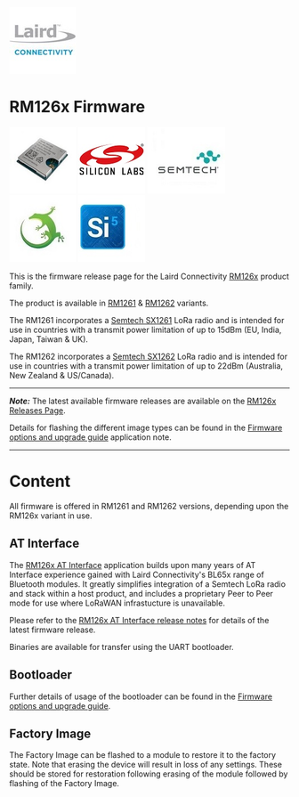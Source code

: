 [![Laird Connectivity](/images/laird_connectivity_logo.jpg)](https://www.lairdconnect.com/)

# RM126x Firmware

[![RM1261 & RM1262](/images/rm126x_render.jpg)](https://www.lairdconnect.com/wireless-modules/lorawan-modules-solutions/rm126x-ultra-low-power-lorawan-a-b-c-module)
[![Silabs](/images/silabs_logo.jpg)](https://www.silabs.com)
[![Semtech](/images/semtech_logo.jpg)](https://www.semtech.com)
[![Gecko SDK](/images/gecko_sdk_logo.jpg)](https://www.silabs.com/developers/gecko-software-development-kit)
[![Simplicity Studio](/images/simplicity_studio_logo.jpg)](https://www.silabs.com/developers/simplicity-studio)

This is the firmware release page for the Laird Connectivity [RM126x][RM126x product brief] product family.

The product is available in [RM1261][RM126x module datasheet] & [RM1262][RM126x module datasheet] variants.

The RM1261 incorporates a [Semtech SX1261][Semtech SX1261 product page] LoRa radio and is intended for use in countries with a transmit power limitation of up to 15dBm (EU, India, Japan, Taiwan & UK).

The RM1262 incorporates a [Semtech SX1262][Semtech SX1262 product page] LoRa radio and is intended for use in countries with a transmit power limitation of up to 22dBm (Australia, New Zealand & US/Canada).

---
**_Note:_** The latest available firmware releases are available on the [RM126x Releases Page].

Details for flashing the different image types can be found in the [Firmware options and upgrade guide] application note.

---

# Content

All firmware is offered in RM1261 and RM1262 versions, depending upon the RM126x variant in use.

## AT Interface

The [RM126x AT Interface][RM126x AT Interface guide] application builds upon many years of AT Interface experience gained with Laird Connectivity's BL65x range of Bluetooth modules. It greatly simplifies integration of a Semtech LoRa radio and stack within a host product, and includes a proprietary Peer to Peer mode for use where LoRaWAN infrastucture is unavailable.

Please refer to the [RM126x AT Interface release notes][RM126x AT Interface release notes] for details of the latest firmware release.

Binaries are available for transfer using the UART bootloader.

## Bootloader

Further details of usage of the bootloader can be found in the [Firmware options and upgrade guide][Firmware options and upgrade guide].

## Factory Image

The Factory Image can be flashed to a module to restore it to the factory state. Note that erasing the device will result in loss of any settings. These should be stored for restoration following erasing of the module followed by flashing of the Factory Image.

[RM126x product brief]: <https://www.lairdconnect.com/documentation/product-brief-rm126x-series>
[RM126x module datasheet]: <https://www.lairdconnect.com/documentation/datasheet-rm126x-lorawan-module>
[RM126x AT Interface guide]: <https://www.lairdconnect.com/documentation/user-guide-rm126x-at-interface-application>
[RM126x AT Interface release notes]: <https://www.lairdconnect.com/documentation/release-notes-rm126x-series>
[RM126x DVK user guide]: <https://www.lairdconnect.com/documentation/user-guide-rm126x-development-kit>
[Native C development guide]: <https://www.lairdconnect.com/documentation/user-guide-lyra-series-c-code-development>
[Firmware options and upgrade guide]: <https://www.lairdconnect.com/documentation/user-guide-firmware-options-and-upgrading-lyra-series>
[RM126x Releases Page]: <https://github.com/LairdCP/RM126x_Firmware/releases/tag/GA1>
[Semtech SX1261 product page]: <https://www.semtech.com/products/wireless-rf/lora-connect/sx1261>
[Semtech SX1262 product page]: <https://www.semtech.com/products/wireless-rf/lora-connect/sx1262>
